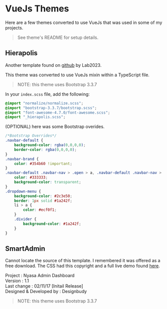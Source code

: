 # VueJs Themes

Here are a few themes converted to use VueJs that was used in some of my projects.

> See theme's README for setup details.

## Hierapolis 
Another template found on [github](https://github.com/lab2023/hierapolis) by Lab2023.

This theme was converted to use VueJs mixin within a TypeScript file.

> NOTE: this theme uses Bootstrap 3.3.7

In your `index.scss` file, add the following:

```scss
@import "normalize/normalize.scss";
@import "bootstrap-3.3.7/bootstrap.scss";
@import "font-awesome-4.7.0/font-awesome.scss";
@import "_hierapolis.scss";
```

(OPTIONAL) here was some Bootstrap overides.

```scss
/*Bootstrap Overrides*/
.navbar-default {
    background-color: rgba(0,0,0,0);
    border-color: rgba(0,0,0,0);
}
.navbar-brand {
    color: #354b60 !important;
}
.navbar-default .navbar-nav > .open > a, .navbar-default .navbar-nav > .open > a:hover, .navbar-default .navbar-nav > .open > a:focus {
    color: #333333;
    background-color: transparent;
}
.dropdown-menu {
    background-color: #2c3e50;
    border: 1px solid #1a242f;
    li > a {
        color: #ecf0f1;
    }
    .divider {
        background-color: #1a242f;
    }
}
```

## SmartAdmin
Cannot locate the source of this template. I remembered it was offered as a free download. The CSS had this copyright and a full live demo found [here](http://www.designbudy.com/nyasa/horizontal/index.html).

Project :	                Nyasa Admin Dashboard  
Version :	                1.1  
Last change :	            02/11/17 [Initail Release]  
Designed & Developed by :	Designbudy

> NOTE: this theme uses Bootstrap 3.3.7